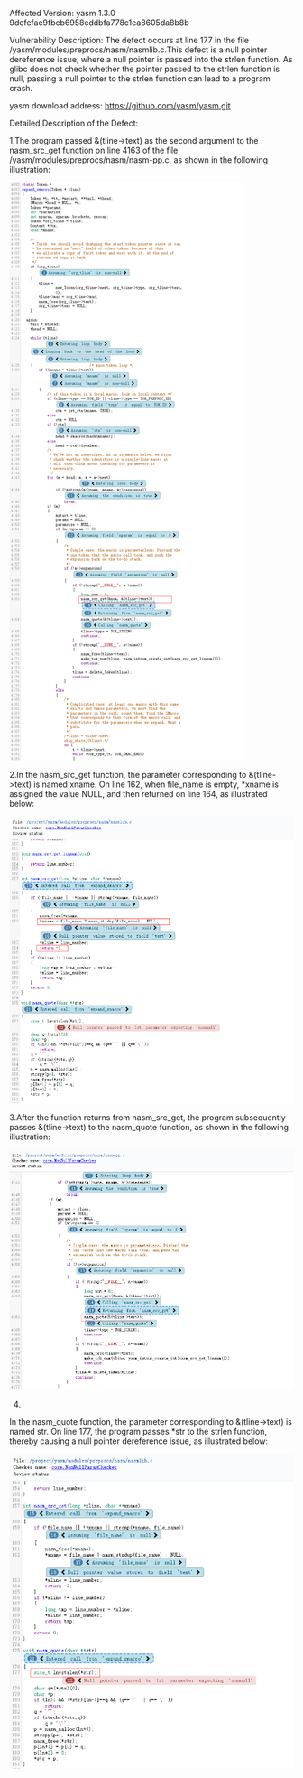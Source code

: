 Affected Version:
yasm 1.3.0 9defefae9fbcb6958cddbfa778c1ea8605da8b8b

Vulnerability Description:
The defect occurs at line 177 in the file /yasm/modules/preprocs/nasm/nasmlib.c.This defect is a null pointer dereference issue, where a null pointer is passed into the strlen function. As glibc does not check whether the pointer passed to the strlen function is null, passing a null pointer to the strlen function can lead to a program crash.

yasm download address:
https://github.com/yasm/yasm.git

Detailed Description of the Defect:

1.The program passed &(tline->text) as the second argument to the nasm_src_get function on line 4163 of the file /yasm/modules/preprocs/nasm/nasm-pp.c, as shown in the following illustration:

![image](https://github.com/LuMingYinDetect/yasm_defects/blob/main/yasm_1.png)

2.In the nasm_src_get function, the parameter corresponding to &(tline->text) is named xname. On line 162, when file_name is empty, *xname is assigned the value NULL, and then returned on line 164, as illustrated below:

![image](https://github.com/LuMingYinDetect/yasm_defects/blob/main/yasm_2.png)

3.After the function returns from nasm_src_get, the program subsequently passes &(tline->text) to the nasm_quote function, as shown in the following illustration:

![image](https://github.com/LuMingYinDetect/yasm_defects/blob/main/yasm_3.png)

4.
In the nasm_quote function, the parameter corresponding to &(tline->text) is named str. On line 177, the program passes *str to the strlen function, thereby causing a null pointer dereference issue, as illustrated below:

![image](https://github.com/LuMingYinDetect/yasm_defects/blob/main/yasm_4.png)

